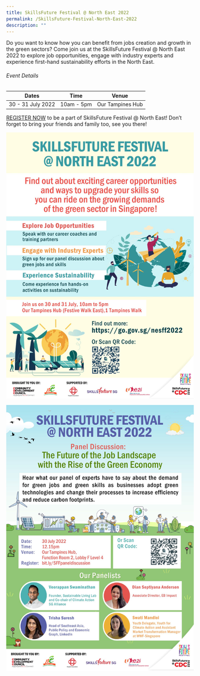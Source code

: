 ```yaml
---
title: SkillsFuture Festival @ North East 2022
permalink: /SkillsFuture-Festival-North-East-2022
description: ""
---
```

Do you want to know how you can benefit from jobs creation and growth in the green sectors? Come join us at the SkillsFuture Festival @ North East 2022 to explore job opportunities, engage with industry experts and experience first-hand sustainability efforts in the North East.

###### Event Details


| Dates | Time | Venue |
| -------- | -------- | -------- |
| 30 - 31 July 2022     | 10am - 5pm     | Our Tampines Hub     |



[REGISTER NOW](https://form.gov.sg/#!/62b458c2f30d8d00133f8451) to be a part of SkillsFuture Festival @ North East! Don’t forget to bring your friends and family too, see you there!

![](/images/SkillsFuture%20Festival%20@%20North%20East%202022.jpg)

![](/images/SkillsFuture%20Festival%20@%20North%20East%202022%20-%20Panel%20Discussion.jpg)